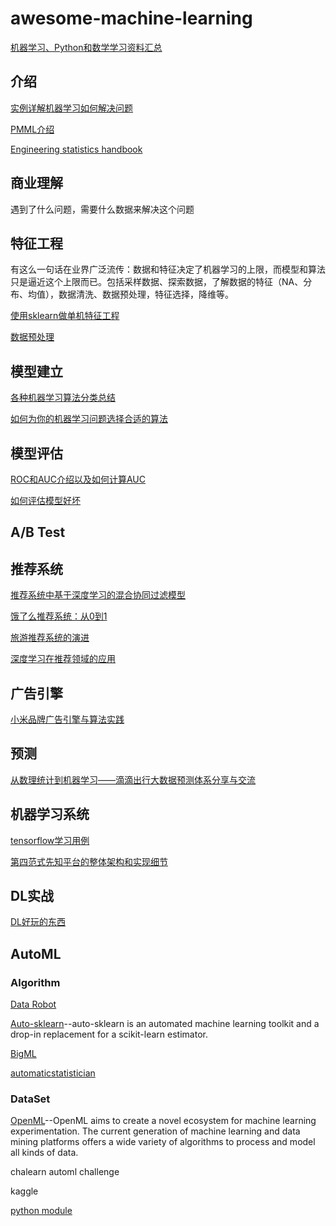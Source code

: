 # awesome-machine-learning

[机器学习、Python和数学学习资料汇总](http://www.infoq.com/cn/news/2017/06/Machine-Python-math-aggregation)

## 介绍
[实例详解机器学习如何解决问题](http://tech.meituan.com/mt-mlinaction-how-to-ml.html)

[PMML介绍](http://www.ibm.com/developerworks/cn/opensource/ind-PMML1/)

[Engineering statistics handbook](http://www.itl.nist.gov/div898/handbook/index.htm)
## 商业理解
遇到了什么问题，需要什么数据来解决这个问题
## 特征工程
有这么一句话在业界广泛流传：数据和特征决定了机器学习的上限，而模型和算法只是逼近这个上限而已。包括采样数据、探索数据，了解数据的特征（NA、分布、均值），数据清洗、数据预处理，特征选择，降维等。

[使用sklearn做单机特征工程](https://www.zhihu.com/question/29316149)

[数据预处理](http://www.zhaokv.com/category/%E6%95%B0%E6%8D%AE%E9%A2%84%E5%A4%84%E7%90%86)

## 模型建立

[各种机器学习算法分类总结](https://docs.microsoft.com/en-us/azure/machine-learning/machine-learning-algorithm-cheat-sheet)

[如何为你的机器学习问题选择合适的算法](https://zhuanlan.zhihu.com/p/25459407)
## 模型评估

[ROC和AUC介绍以及如何计算AUC](http://alexkong.net/2013/06/introduction-to-auc-and-roc/)

[如何评估模型好坏](http://www.jianshu.com/p/41f434818ffc)
## A/B Test
## 推荐系统

[推荐系统中基于深度学习的混合协同过滤模型](http://geek.csdn.net/news/detail/135405)

[饿了么推荐系统：从0到1](http://geek.csdn.net/news/detail/134876)

[旅游推荐系统的演进](http://geek.csdn.net/news/detail/194840)

[深度学习在推荐领域的应用](http://geek.csdn.net/news/detail/200138)
## 广告引擎
[小米品牌广告引擎与算法实践](http://geek.csdn.net/news/detail/138521)

## 预测

[从数理统计到机器学习——滴滴出行大数据预测体系分享与交流](http://www.infoq.com/cn/presentations/travel-data-sharing-system-to-predict-and-share)

## 机器学习系统
[tensorflow学习用例](https://github.com/burness/tensorflow-101)

[第四范式先知平台的整体架构和实现细节](http://www.infoq.com/cn/articles/the-fourth-paradigm-prophet-platform?from=groupmessage)
## DL实战
[DL好玩的东西](https://zhuanlan.zhihu.com/burness-DL)

## AutoML

### Algorithm
[Data Robot](https://www.datarobot.com/)

[Auto-sklearn](https://github.com/automl/auto-sklearn)--auto-sklearn is an automated machine learning toolkit and a drop-in replacement for a scikit-learn estimator.

[BigML](https://bigml.com/)

[automaticstatistician](https://www.automaticstatistician.com/examples/)

### DataSet

[OpenML](https://github.com/openml/OpenML)--OpenML aims to create a novel ecosystem for machine learning experimentation. The current generation of machine learning and data mining platforms offers a wide variety of algorithms to process and model all kinds of data.

chalearn automl challenge

kaggle

[python module](http://www.lfd.uci.edu/~gohlke/pythonlibs/)
